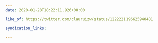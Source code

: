 ```yaml
---
date: 2020-01-28T18:22:11.926+00:00

like_of: https://twitter.com/clauruizw/status/1222221196625940481

syndication_links:

---
```


